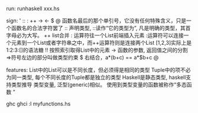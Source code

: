 
run:
	runhaskell xxx.hs

sign:
    ' :: : ++ -> <- $ @ 
    函数名最后的那个单引号，它没有任何特殊含义，只是一个函数名的合法字符罢了
    :: 声明类型, ::读作“它的类型为”, 凡是明确的类型，其首字母必为大写。
    ++ list合并
    : 运算符往一个List前端插入元素
        :运算符可以连接一个元素到一个List或者字符串之中，而++运算符则是连接两个List
        [1,2,3]实际上是1:2:3:[]的语法糖
    !! 按照索引取得List中的元素
    -> 函数的参数, 返回值之间的分割
    =>符号左边的部分叫做类型约束
    $ 右结合，a*(b+c) ==  a*$b+c
    @

features:
    List中的List可以是不同长度，但必须得是相同的类型
    Tuple中的项不必为同一类型, 每个不同长度的Tuple都是独立的类型
    Haskell是静态类型, haskell支持类型推导
    类型变量, 泛型(generic)相似。
        使用到类型变量的函数被称作“多态函数 ”
       


ghc
ghci
	:l myfunctions.hs

